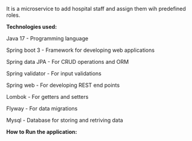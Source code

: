 It is a microservice to add hospital staff and assign them wih predefined roles.

**Technologies used:**

  Java 17 - Programming language
  
  Spring boot 3 - Framework for developing web applications
  
  Spring data JPA - For CRUD operations and ORM
  
  Spring validator - For input validations
  
  Spring web - For developing REST end points
  
  Lombok - For getters and setters
  
  Flyway - For data migrations
  
  Mysql - Database for storing and retriving data

**How to Run the application:**
  
